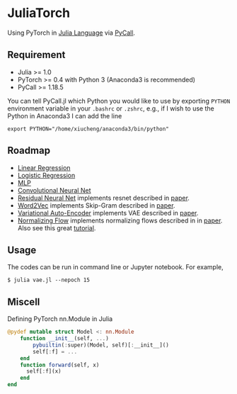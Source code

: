# JuliaTorch

Using PyTorch in [Julia Language](http://julialang.org) via [PyCall](https://github.com/JuliaPy/PyCall.jl).

## Requirement

* Julia >= 1.0
* PyTorch >= 0.4 with Python 3 (Anaconda3 is recommended)
* PyCall >= 1.18.5

You can tell PyCall.jl which Python you would like to use by exporting `PYTHON` environment variable in your `.bashrc`
or `.zshrc`, e.g., if I wish to use the Python in Anaconda3 I can add the line

```shell
export PYTHON="/home/xiucheng/anaconda3/bin/python"
```

## Roadmap

* [Linear Regression](https://github.com/boathit/JuliaTorch/blob/master/linearRegression.jl)
* [Logistic Regression](https://github.com/boathit/JuliaTorch/blob/master/logisticRegression.jl)
* [MLP](https://github.com/boathit/JuliaTorch/blob/master/mlp.jl)
* [Convolutional Neural Net](https://github.com/boathit/JuliaTorch/blob/master/convnet.jl)
* [Residual Neural Net](https://github.com/boathit/JuliaTorch/blob/master/resnet.jl) implements
  resnet described in [paper](https://arxiv.org/abs/1512.03385).
* [Word2Vec](https://github.com/boathit/JuliaTorch/blob/master/word2vec.jl) implements Skip-Gram described in   [paper](https://arxiv.org/abs/1310.4546).
* [Variational Auto-Encoder](https://github.com/boathit/JuliaTorch/blob/master/vae.jl) implements
  VAE described in [paper](https://arxiv.org/abs/1312.6114).
* [Normalizing Flow](https://github.com/boathit/JuliaTorch/blob/master/planarFlow.jl) implements normalizing flows described in in [paper](https://arxiv.org/abs/1505.05770). Also see this great [tutorial](https://blog.evjang.com/2018/01/nf1.html).

## Usage

The codes can be run in command line or Jupyter notebook. For example,

```shell
$ julia vae.jl --nepoch 15
```

## Miscell

Defining PyTorch nn.Module in Julia

```julia
@pydef mutable struct Model <: nn.Module
    function __init__(self, ...)
        pybuiltin(:super)(Model, self)[:__init__]()
        self[:f] = ...
    end
    function forward(self, x)
      self[:f](x)
    end
end
```
